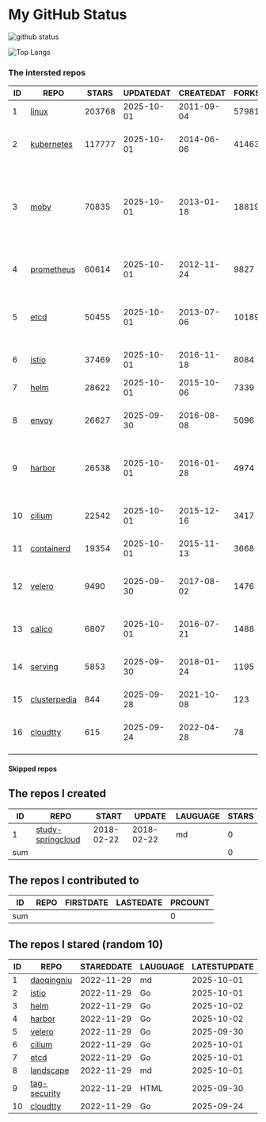 # My GitHub Status

<img src="https://github-readme-stats-1.yihong0618.vercel.app/api?username=daoqingniu&show_icons=true&&&hide_title=true&count_private=true" alt="github status" />

![Top Langs](https://github-readme-stats-1.yihong0618.vercel.app/api/top-langs/?username=daoqingniu&layout=compact)

<!--START_SECTION:github_repos-->
### The intersted repos
| ID |                              REPO                               | STARS  | UPDATEDAT  | CREATEDAT  | FORKSCOUNT |                                                DESCRIPTIONS                                                |
|----|-----------------------------------------------------------------|--------|------------|------------|------------|------------------------------------------------------------------------------------------------------------|
|  1 | [linux](https://github.com/torvalds/linux)                      | 203768 | 2025-10-01 | 2011-09-04 |      57981 | Linux kernel source tree                                                                                   |
|  2 | [kubernetes](https://github.com/kubernetes/kubernetes)          | 117777 | 2025-10-01 | 2014-06-06 |      41463 | Production-Grade Container Scheduling and Management                                                       |
|  3 | [moby](https://github.com/moby/moby)                            |  70835 | 2025-10-01 | 2013-01-18 |      18819 | The Moby Project - a collaborative project for the container ecosystem to assemble container-based systems |
|  4 | [prometheus](https://github.com/prometheus/prometheus)          |  60614 | 2025-10-01 | 2012-11-24 |       9827 | The Prometheus monitoring system and time series database.                                                 |
|  5 | [etcd](https://github.com/etcd-io/etcd)                         |  50455 | 2025-10-01 | 2013-07-06 |      10189 | Distributed reliable key-value store for the most critical data of a distributed system                    |
|  6 | [istio](https://github.com/istio/istio)                         |  37469 | 2025-10-01 | 2016-11-18 |       8084 | Connect, secure, control, and observe services.                                                            |
|  7 | [helm](https://github.com/helm/helm)                            |  28622 | 2025-10-01 | 2015-10-06 |       7339 | The Kubernetes Package Manager                                                                             |
|  8 | [envoy](https://github.com/envoyproxy/envoy)                    |  26627 | 2025-09-30 | 2016-08-08 |       5096 | Cloud-native high-performance edge/middle/service proxy                                                    |
|  9 | [harbor](https://github.com/goharbor/harbor)                    |  26538 | 2025-10-01 | 2016-01-28 |       4974 | An open source trusted cloud native registry project that stores, signs, and scans content.                |
| 10 | [cilium](https://github.com/cilium/cilium)                      |  22542 | 2025-10-01 | 2015-12-16 |       3417 | eBPF-based Networking, Security, and Observability                                                         |
| 11 | [containerd](https://github.com/containerd/containerd)          |  19354 | 2025-10-01 | 2015-11-13 |       3668 | An open and reliable container runtime                                                                     |
| 12 | [velero](https://github.com/vmware-tanzu/velero)                |   9490 | 2025-09-30 | 2017-08-02 |       1476 | Backup and migrate Kubernetes applications and their persistent volumes                                    |
| 13 | [calico](https://github.com/projectcalico/calico)               |   6807 | 2025-10-01 | 2016-07-21 |       1488 | Cloud native networking and network security                                                               |
| 14 | [serving](https://github.com/knative/serving)                   |   5853 | 2025-09-30 | 2018-01-24 |       1195 | Kubernetes-based, scale-to-zero, request-driven compute                                                    |
| 15 | [clusterpedia](https://github.com/clusterpedia-io/clusterpedia) |    844 | 2025-09-28 | 2021-10-08 |        123 | The Encyclopedia of Kubernetes clusters                                                                    |
| 16 | [cloudtty](https://github.com/cloudtty/cloudtty)                |    615 | 2025-09-24 | 2022-04-28 |         78 | A Friendly Kubernetes CloudShell (Web Terminal) !                                                          |



#### Skipped repos
<!--END_SECTION:github_repos-->

<!--START_SECTION:my_github-->
## The repos I created
| ID  |                                 REPO                                 |   START    |   UPDATE   | LAUGUAGE | STARS |
|-----|----------------------------------------------------------------------|------------|------------|----------|-------|
|   1 | [study-springcloud](https://github.com/daoqingniu/study-springcloud) | 2018-02-22 | 2018-02-22 | md       |     0 |
| sum |                                                                      |            |            |          |     0 |

## The repos I contributed to
| ID  | REPO | FIRSTDATE | LASTEDATE | PRCOUNT |
|-----|------|-----------|-----------|---------|
| sum |      |           |           |       0 |

## The repos I stared (random 10)
| ID |                          REPO                          | STAREDDATE | LAUGUAGE | LATESTUPDATE |
|----|--------------------------------------------------------|------------|----------|--------------|
|  1 | [daoqingniu](https://github.com/daoqingniu/daoqingniu) | 2022-11-29 | md       | 2025-10-01   |
|  2 | [istio](https://github.com/istio/istio)                | 2022-11-29 | Go       | 2025-10-01   |
|  3 | [helm](https://github.com/helm/helm)                   | 2022-11-29 | Go       | 2025-10-02   |
|  4 | [harbor](https://github.com/goharbor/harbor)           | 2022-11-29 | Go       | 2025-10-02   |
|  5 | [velero](https://github.com/vmware-tanzu/velero)       | 2022-11-29 | Go       | 2025-09-30   |
|  6 | [cilium](https://github.com/cilium/cilium)             | 2022-11-29 | Go       | 2025-10-01   |
|  7 | [etcd](https://github.com/etcd-io/etcd)                | 2022-11-29 | Go       | 2025-10-01   |
|  8 | [landscape](https://github.com/cncf/landscape)         | 2022-11-29 | md       | 2025-10-01   |
|  9 | [tag-security](https://github.com/cncf/tag-security)   | 2022-11-29 | HTML     | 2025-09-30   |
| 10 | [cloudtty](https://github.com/cloudtty/cloudtty)       | 2022-11-29 | Go       | 2025-09-24   |

<!--END_SECTION:my_github-->
